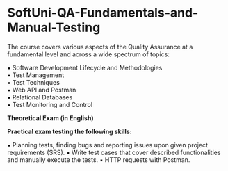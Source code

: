 # SoftUni-QA-Fundamentals-and-Manual-Testing 

The course covers various aspects of the Quality  Assurance at a fundamental level and across a wide  spectrum of topics:

▪ Software Development Lifecycle and Methodologies  
▪ Test Management  
▪ Test Techniques  
▪ Web API and Postman  
▪ Relational Databases  
▪ Test Monitoring and Control



**Theoretical Exam (in English)**
 
 **Practical exam testing the following skills:**
 
 ▪ Planning tests, finding bugs and reporting issues upon given project requirements (SRS). 
     ▪ Write test cases that cover described functionalities and manually execute the tests. 
     ▪ HTTP requests with Postman.



 
